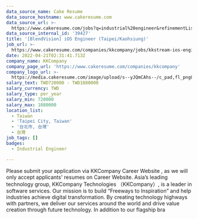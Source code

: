 ```yaml
---
data_source_name: Cake Resume
data_source_hostname: www.cakeresume.com
data_source_url: >-
  https://www.cakeresume.com/jobs?q=industrial%20engineer&refinementList%5Blang_name%5D%5B0%5D=English&refinementList%5Bsalary_type%5D=per_year
data_source_internal_id: '39427'
title: '[BlendVision] iOS Engineer (Taipei/Kaohsiung)'
job_url: >-
  https://www.cakeresume.com/companies/kkcompany/jobs/kkstream-ios-engineer-enterprise-solution-15ae69
date: 2022-04-21T02:31:41.713Z
company_name: KKCompany
company_page_url: 'https://www.cakeresume.com/companies/kkcompany'
company_logo_url: >-
  https://media.cakeresume.com/image/upload/s--yJQmCAhs--/c_pad,fl_png8,h_200,w_200/v1637561973/kxxyllrqxnxut3jg0vup.png
salary_text: TWD720000 - TWD1080000
salary_currency: TWD
salary_type: per_year
salary_min: 720000
salary_max: 1080000
location_list:
  - Taiwan
  - 'Taipei City, Taiwan'
  - '台北市, 台灣'
  - 台灣
job_tags: []
badges:
  - Industrial Engineer

---
```


Please submit your application via KKCompany Career Website , as we will only accept applicants' resumes on Career Website. Asia’s leading technology group, KKCompany Technologies （KKCompany）, is a leader in software services. Our mission is to build “Freeways to Inspiration” and help industries achieve digital transformation. By creating technology highways with partners, we deliver our services around the world and drive value creation through future technology. In addition to our flagship bra